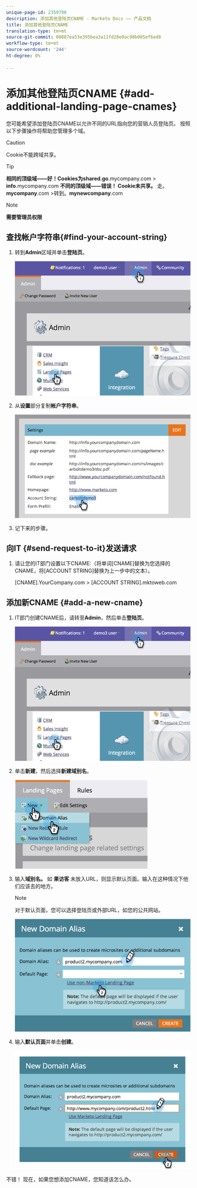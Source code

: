 ```yaml
---
unique-page-id: 2359798
description: 添加其他登陆页CNAME - Marketo Docs —— 产品文档
title: 添加其他登陆页CNAME
translation-type: tm+mt
source-git-commit: 00887ea53e395bea3a11fd28e0ac98b085ef6ed8
workflow-type: tm+mt
source-wordcount: '244'
ht-degree: 0%

---
```



# 添加其他登陆页CNAME {#add-additional-landing-page-cnames}

您可能希望添加登陆页CNAME以允许不同的URL指向您的营销人员登陆页。 按照以下步骤操作将帮助您管理多个域。

>[!CAUTION]
>
>Cookie不能跨域共享。

>[!TIP]
>
>**相同的顶级域——好！Cookies为shared.go**.mycompany.com > **info**.mycompany.com **不同的顶级域——错误！ Cookie未共享。**
>走。**mycompany**.com >转到。**mynewcompany**.com

>[!NOTE]
>
>**需要管理员权限**

## 查找帐户字符串{#find-your-account-string}

1. 转到&#x200B;**Admin**&#x200B;区域并单击&#x200B;**登陆页**。

   ![](assets/image2014-9-16-15-3a19-3a54.png)

1. 从&#x200B;**设置**&#x200B;部分复制&#x200B;**帐户字符串**。

   ![](assets/image2014-9-16-15-3a20-3a2.png)

1. 记下来的步骤。

## 向IT {#send-request-to-it}发送请求

1. 请让您的IT部门设置以下CNAME:（将单词[CNAME]替换为您选择的CNAME，将[ACCOUNT STRING]替换为上一步中的文本）。

   [CNAME].YourCompany.com >  [ACCOUNT STRING].mktoweb.com

## 添加新CNAME {#add-a-new-cname}

1. IT部门创建CNAME后，请转至&#x200B;**Admin**，然后单击&#x200B;**登陆页**。

   ![](assets/image2014-9-16-15-3a20-3a20.png)

1. 单击&#x200B;**新建**，然后选择&#x200B;**新建域别名**。

   ![](assets/image2014-9-16-15-3a20-3a28.png)

1. 输入&#x200B;**域别名。** 如 **果访客** 未放入URL，则显示默认页面。输入在这种情况下他们应该去的地方。

   >[!NOTE]
   >
   >对于默认页面，您可以选择登陆页或外部URL，如您的公共网站。

   ![](assets/image2014-9-16-15-3a20-3a36.png)

1. 输入&#x200B;**默认页面**&#x200B;并单击&#x200B;**创建**。

   ![](assets/image2014-9-16-15-3a20-3a43.png)

不错！ 现在，如果您想添加CNAME，您知道该怎么办。
